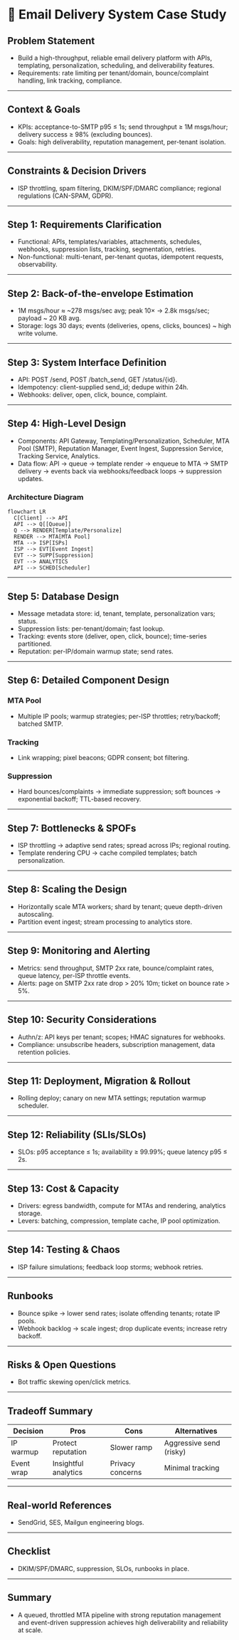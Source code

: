 # 📝 Email Delivery System Case Study

## **Problem Statement**

* Build a high-throughput, reliable email delivery platform with APIs, templating, personalization, scheduling, and deliverability features.
* Requirements: rate limiting per tenant/domain, bounce/complaint handling, link tracking, compliance.

---

## **Context & Goals**

* KPIs: acceptance-to-SMTP p95 ≤ 1s; send throughput ≥ 1M msgs/hour; delivery success ≥ 98% (excluding bounces).
* Goals: high deliverability, reputation management, per-tenant isolation.

---

## **Constraints & Decision Drivers**

* ISP throttling, spam filtering, DKIM/SPF/DMARC compliance; regional regulations (CAN-SPAM, GDPR).

---

## **Step 1: Requirements Clarification**

* Functional: APIs, templates/variables, attachments, schedules, webhooks, suppression lists, tracking, segmentation, retries.
* Non-functional: multi-tenant, per-tenant quotas, idempotent requests, observability.

---

## **Step 2: Back-of-the-envelope Estimation**

* 1M msgs/hour ≈ ~278 msgs/sec avg; peak 10× → 2.8k msgs/sec; payload ~ 20 KB avg.
* Storage: logs 30 days; events (deliveries, opens, clicks, bounces) ~ high write volume.

---

## **Step 3: System Interface Definition**

* API: POST /send, POST /batch_send, GET /status/{id}.
* Idempotency: client-supplied send_id; dedupe within 24h.
* Webhooks: deliver, open, click, bounce, complaint.

---

## **Step 4: High-Level Design**

* Components: API Gateway, Templating/Personalization, Scheduler, MTA Pool (SMTP), Reputation Manager, Event Ingest, Suppression Service, Tracking Service, Analytics.
* Data flow: API → queue → template render → enqueue to MTA → SMTP delivery → events back via webhooks/feedback loops → suppression updates.

### Architecture Diagram
```mermaid
flowchart LR
  C[Client] --> API
  API --> Q[[Queue]]
  Q --> RENDER[Template/Personalize]
  RENDER --> MTA[MTA Pool]
  MTA --> ISP[ISPs]
  ISP --> EVT[Event Ingest]
  EVT --> SUPP[Suppression]
  EVT --> ANALYTICS
  API --> SCHED[Scheduler]
```

---

## **Step 5: Database Design**

* Message metadata store: id, tenant, template, personalization vars; status.
* Suppression lists: per-tenant/domain; fast lookup.
* Tracking: events store (deliver, open, click, bounce); time-series partitioned.
* Reputation: per-IP/domain warmup state; send rates.

---

## **Step 6: Detailed Component Design**

### MTA Pool
* Multiple IP pools; warmup strategies; per-ISP throttles; retry/backoff; batched SMTP.

### Tracking
* Link wrapping; pixel beacons; GDPR consent; bot filtering.

### Suppression
* Hard bounces/complaints → immediate suppression; soft bounces → exponential backoff; TTL-based recovery.

---

## **Step 7: Bottlenecks & SPOFs**

* ISP throttling → adaptive send rates; spread across IPs; regional routing.
* Template rendering CPU → cache compiled templates; batch personalization.

---

## **Step 8: Scaling the Design**

* Horizontally scale MTA workers; shard by tenant; queue depth-driven autoscaling.
* Partition event ingest; stream processing to analytics store.

---

## **Step 9: Monitoring and Alerting**

* Metrics: send throughput, SMTP 2xx rate, bounce/complaint rates, queue latency, per-ISP throttle events.
* Alerts: page on SMTP 2xx rate drop > 20% 10m; ticket on bounce rate > 5%.

---

## **Step 10: Security Considerations**

* Authn/z: API keys per tenant; scopes; HMAC signatures for webhooks.
* Compliance: unsubscribe headers, subscription management, data retention policies.

---

## **Step 11: Deployment, Migration & Rollout**

* Rolling deploy; canary on new MTA settings; reputation warmup scheduler.

---

## **Step 12: Reliability (SLIs/SLOs)**

* SLOs: p95 acceptance ≤ 1s; availability ≥ 99.99%; queue latency p95 ≤ 2s.

---

## **Step 13: Cost & Capacity**

* Drivers: egress bandwidth, compute for MTAs and rendering, analytics storage.
* Levers: batching, compression, template cache, IP pool optimization.

---

## **Step 14: Testing & Chaos**

* ISP failure simulations; feedback loop storms; webhook retries.

---

## **Runbooks**

* Bounce spike → lower send rates; isolate offending tenants; rotate IP pools.
* Webhook backlog → scale ingest; drop duplicate events; increase retry backoff.

---

## **Risks & Open Questions**

* Bot traffic skewing open/click metrics.

---

## **Tradeoff Summary**

| Decision | Pros | Cons | Alternatives |
|---|---|---|---|
| IP warmup | Protect reputation | Slower ramp | Aggressive send (risky) |
| Event wrap | Insightful analytics | Privacy concerns | Minimal tracking |

---

## **Real-world References**

* SendGrid, SES, Mailgun engineering blogs.

---

## **Checklist**

* DKIM/SPF/DMARC, suppression, SLOs, runbooks in place.

---

## **Summary**

* A queued, throttled MTA pipeline with strong reputation management and event-driven suppression achieves high deliverability and reliability at scale.
